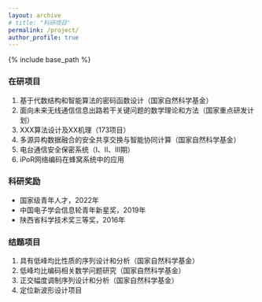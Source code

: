 ```yaml
---
layout: archive
# title: "科研项目"
permalink: /project/
author_profile: true
---
```

{% include base_path %}

### 在研项目

1. 基于代数结构和智能算法的密码函数设计（国家自然科学基金）
2. 面向未来无线通信信息出路若干关键问题的数学理论和方法（国家重点研发计划）
3. XXX算法设计及XX机理（173项目）
4. 多源异构数据融合的安全共享交换与智能协同计算（国家自然科学基金）
5. 电台通信安全保密系统（Ⅰ、Ⅱ、Ⅲ期）
6. iPoR网络编码在蜂窝系统中的应用

### 科研奖励

* 国家级青年人才，2022年
* 中国电子学会信息轮青年新星奖，2019年
* 陕西省科学技术奖三等奖，2016年

### 结题项目

1. 具有低峰均比性质的序列设计和分析（国家自然科学基金）
2. 低峰均比编码相关数学问题研究（国家自然科学基金）
3. 正交幅度调制序列设计和分析（国家自然科学基金）
4. 定位新波形设计项目
